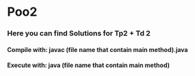 # Poo2
### Here you can find Solutions for Tp2 + Td 2


#### Compile with: javac (file name that contain main method).java

#### Execute with:  java (file name that contain main method) 


